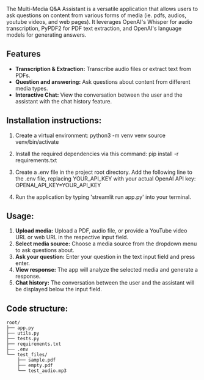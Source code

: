 The Multi-Media Q&A Assistant is a versatile application that allows users to ask questions on content from various forms of 
media (ie. pdfs, audios, youtube videos, and web pages). It leverages OpenAI's Whisper for audio transcription, PyPDF2 for PDF text extraction, and OpenAI's language models for generating answers.

## Features
- **Transcription & Extraction:** Transcribe audio files or extract text from PDFs.
- **Question and answering:** Ask questions about content from different media types.
- **Interactive Chat:** View the conversation between the user and the assistant with the chat history feature.

## Installation instructions:
1. Create a virtual environment: 
python3 -m venv venv
source venv/bin/activate

2. Install the required dependencies via this command:
pip install -r requirements.txt

3. Create a .env file in the project root directory. Add the following line to the .env file, replacing YOUR_API_KEY with your actual OpenAI API key:
OPENAI_API_KEY=YOUR_API_KEY

4. Run the application by typing 'streamlit run app.py' into your terminal.

## Usage:
1. **Upload media:** Upload a PDF, audio file, or provide a YouTube video URL or web URL in the respective input field.
2. **Select media source:** Choose a media source from the dropdown menu to ask questions about.
3. **Ask your question:** Enter your question in the text input field and press enter.
4. **View response:** The app will analyze the selected media and generate a response.
5. **Chat history:** The conversation between the user and the assistant will be displayed below the input field.

## Code structure:
```
root/
├── app.py
├── utils.py
├── tests.py
├── requirements.txt
├── .env
└── test_files/
    ├── sample.pdf
    ├── empty.pdf
    └── test_audio.mp3
```
